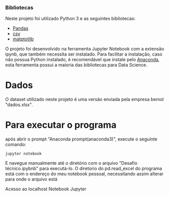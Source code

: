 

### Bibliotecas
Neste projeto foi utilizado Python 3 e as seguintes bibliotecas:

* [Pandas](https://pandas.pydata.org/)
* [csv](https://docs.python.org/3/library/csv.html)
* [matptotlib](https://matplotlib.org//)


O projeto foi desenvolvido na ferramenta Jupyter Notebook com a extensão ipynb, que também necessita ser instalado. Para facilitar a instalação, caso não possua Python instalado, é recomendável que instale pelo [Anaconda](https://www.anaconda.com/), esta ferramenta possui a maioria das bibliotecas para Data Science.

# Dados
O dataset utilizado neste projeto é uma versão enviada pela empresa bemol "dados.xlsx".

# Para executar o programa
após abrir o prompt "Anaconda prompt(anaconda3)", execute o seguinte comando:

`jupyter notebook`

E navegue manualmente até o diretório com o arquivo "Desafio técnico.ipybnb" para executá-lo.
O diretorio do pd.read_excel do programa está com o endereço do meu notebook pessoal, necessitando assim alterar para onde o arquivo está

Acesso ao localhost Notebook Jupyter
